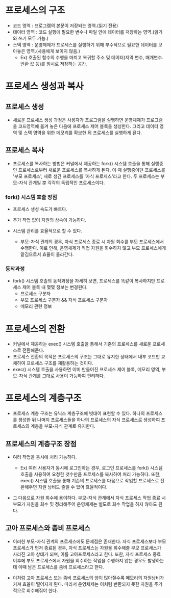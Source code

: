 # 프로세스의 구조
- 코드 영역 : 프로그램의 본문이 저장되는 영역.(읽기 전용)
- 데이터 영역 : 코드 실행에 필요한 변수나 파일 안에 데이터를 저장하는 영역.(읽기와 쓰기 모두 가능.)
- 스택 영역 : 운영체제가 프로세스를 실행하기 위해 부수적으로 필요한 데이터를 모아놓은 영역.(사용에게 보이지 않음.)
    - Ex) 호출된 함수의 수행을 마치고 복귀할 주소 및 데이터(지역 변수, 매개변수. 반환 값 등)를 임시로 저장하는 공간.

# 프로세스 생성과 복사
## 프로세스 생성
- 새로운 프로세스 생성 과정은 사용자가 프로그램을 실행하면 운영체제가 프로그램을 코드영역에 옮겨 놓은 다음에 프로세스 제어 블록을 생성한다. 그리고 데이터 영역 및 스택 영역을 위한 메모리를 확보한 뒤 프로세스를 실행하게 된다.
## 프로세스 복사
- 프로세스를 복사하는 방법은 커널에서 제공하는 fork() 시스템 호출을 통해 실행중인 프로세스로부터 새로운 프로세스를 복사하게 된다. 이 때 실행중이던 프로세스를 '부모 프로세스', 새로 생긴 프로세스를 '자식 프로세스'라고 한다. 두 프로세스는 부모-자식 관계일 뿐 각각의 독립적인 프로세스이다.

### fork() 시스템 호출 장점
- 프로세스 생성 속도가 빠르다.

- 추가 작업 없이 자원의 상속이 가능하다.

- 시스템 관리를 효율적으로 할 수 있다.
    - 부모-자식 관계의 경우, 자식 프로세스 종료 시 자원 회수를 부모 프로세스에서 수행한다. 이로 인해, 운영체제가 직접 자원을 회수하지 않고 부모 프로세스에게 맡김으로서 효율이 올라간다.

### 동작과정
- fork() 시스템 호출의 동작과정을 자세히 보면, 프로세스를 똑같이 복사하지만 프로세스 제어 블록 내 몇몇 정보는 변경된다.
    - 프로세스 구분자
    - 부모 프로세스 구분자 && 자식 프로세스 구분자
    - 메모리 관련 정보

# 프로세스의 전환
- 커널에서 제공하는 exec() 시스템 호출을 통해서 기존의 프로세스를 새로운 프로세스로 전환해준다.
- 프로세스 전환의 목적은 프로세스의 구조는 그대로 유지한 상태에서 내부 코드만 교체하여 프로세스 구조를 재활용하는 것이다.
- exec() 시스템 호출을 사용하면 이미 만들어진 프로세스 제어 블록, 메모리 영역, 부모-자식 관계를 그대로 사용이 가능하여 편리하다.

# 프로세스의 계층구조
- 프로세스 계층 구조는 유닉스 계층구조에 빗대어 표현할 수 있다. 하나의 프로세스를 생성한 뒤 나머지 프로세스들을 하나의 프로세스의 자식 프로세스로 생성하여 프로세스의 계층을 부모-자식 관계로 유지한다.

## 프로세스의 계층구조 장점
- 여러 작업을 동시에 처리 가능하다.
    - Ex) 여러 사용자가 동시에 로그인하는 경우, 로그인 프로세스를 fork() 시스템 호출을 사용하여 요청한 갯수만큼 프로세스를 복사하여 처리 가능하다. 또한, exec() 시스템 호출을 통해 기존의 프로세스를 다음으로 작업할 프로세스로 전환해주면 자원 낭비도 줄일 수 있어 효율적이다.

- 그 다음으로 자원 회수에 용이하다. 부모-자식 관계에서 자식 프로세스 작업 종료 시 부모가 자원을 회수 및 정리해주어 운영체제는 별도로 회수 작업을 하지 않아도 된다.

## 고아 프로세스와 좀비 프로세스
- 이러한 부모-자식 관계의 프로세스에도 문제점은 존재한다. 자식 프로세스보다 부모 프로세스가 먼저 종료된 경우, 자식 프로세스는 자원을 회수해줄 부모 프로세스가 사라진 고아 상태가 되며, 이를 고아프로세스라고 한다. 또한, 자식 프로세스 종료 이후에 부모 프로세스에서 자원을 회수하는 작업을 수행하지 않는 경우도 발생하는데 이때 남은 프로세스를 좀비 프로세스라고 한다.

- 이처럼 고아 프로세스 또는 좀비 프로세스의 양이 많아질수록 메모리의 자원낭비가 커져 효율이 떨어지게 된다. 따라서 운영체제는 이처럼 반환되지 못한 자원을 주기적으로 회수해줘야 한다.
